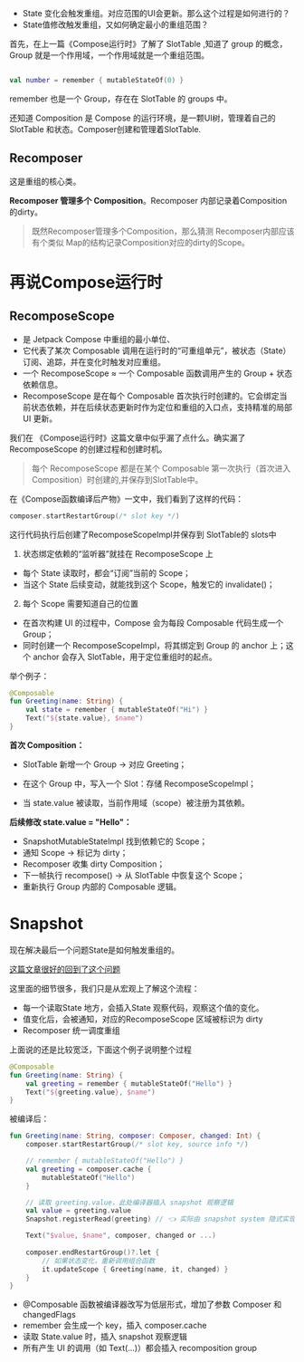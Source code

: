 




- State 变化会触发重组。对应范围的UI会更新。那么这个过程是如何进行的？ 
- State值修改触发重组，又如何确定最小的重组范围？



首先，在上一篇《Compose运行时》了解了 SlotTable ,知道了 group 的概念，Group 就是一个作用域，一个作用域就是一个重组范围。

```kt

val number = remember { mutableStateOf(0) }
```

remember 也是一个 Group，存在在 SlotTable 的 groups 中。


还知道 Composition 是 Compose 的运行环境，是一颗UI树，管理着自己的 SlotTable 和状态。Composer创建和管理着SlotTable.



## Recomposer 

这是重组的核心类。

**Recomposer 管理多个 Composition**。Recomposer 内部记录着Composition的dirty。

> 既然Recomposer管理多个Composition，那么猜测 Recomposer内部应该有个类似 Map的结构记录Composition对应的dirty的Scope。



# 再说Compose运行时


## RecomposeScope

-  是 Jetpack Compose 中重组的最小单位、
- 它代表了某次 Composable 调用在运行时的“可重组单元”，被状态（State）订阅、追踪，并在变化时触发对应重组。
- 一个 RecomposeScope ≈ 一个 Composable 函数调用产生的 Group + 状态依赖信息。
- RecomposeScope 是在每个 Composable 首次执行时创建的。它会绑定当前状态依赖，并在后续状态更新时作为定位和重组的入口点，支持精准的局部 UI 更新。


我们在 《Compose运行时》这篇文章中似乎漏了点什么。确实漏了RecomposeScope 的创建过程和创建时机。

>  每个 RecomposeScope 都是在某个 Composable 第一次执行（首次进入 Composition）时创建的,并保存到SlotTable中。


在《Compose函数编译后产物》一文中，我们看到了这样的代码：

```kt
composer.startRestartGroup(/* slot key */)

```

这行代码执行后创建了RecomposeScopeImpl并保存到 SlotTable的 slots中


1. 状态绑定依赖的“监听器”就挂在 RecomposeScope 上

- 每个 State 读取时，都会“订阅”当前的 Scope；
- 当这个 State 后续变动，就能找到这个 Scope，触发它的 invalidate()；

2. 每个 Scope 需要知道自己的位置

- 在首次构建 UI 的过程中，Compose 会为每段 Composable 代码生成一个 Group；
- 同时创建一个 RecomposeScopeImpl，将其绑定到 Group 的 anchor 上；这个 anchor 会存入 SlotTable，用于定位重组时的起点。

举个例子：

```kt
@Composable
fun Greeting(name: String) {
    val state = remember { mutableStateOf("Hi") }
    Text("${state.value}, $name")
}
```

**首次 Composition：**
- SlotTable 新增一个 Group → 对应 Greeting；

- 在这个 Group 中，写入一个 Slot：存储 RecomposeScopeImpl；

- 当 state.value 被读取，当前作用域（scope）被注册为其依赖。

**后续修改 state.value = "Hello"：**
- SnapshotMutableStateImpl 找到依赖它的 Scope；
- 通知 Scope → 标记为 dirty；
- Recomposer 收集 dirty Composition；
- 下一帧执行 recompose() → 从 SlotTable 中恢复这个 Scope；
- 重新执行 Group 内部的 Composable 逻辑。


# Snapshot

现在解决最后一个问题State是如何触发重组的。

[这篇文章很好的回到了这个问题](https://jetpackcompose.cn/docs/principle/snapshot)


这里面的细节很多，我们只是从宏观上了解这个流程：

-  每一个读取State 地方，会插入State 观察代码，观察这个值的变化。
-  值变化后，会被通知，对应的RecomposeScope 区域被标识为 dirty
-  Recomposer 统一调度重组
  

上面说的还是比较宽泛，下面这个例子说明整个过程

```kt
@Composable
fun Greeting(name: String) {
    val greeting = remember { mutableStateOf("Hello") }
    Text("${greeting.value}, $name")
}

```

被编译后：

```kt
fun Greeting(name: String, composer: Composer, changed: Int) {
    composer.startRestartGroup(/* slot key, source info */)

    // remember { mutableStateOf("Hello") }
    val greeting = composer.cache {
        mutableStateOf("Hello")
    }

    // 读取 greeting.value，此处编译器插入 snapshot 观察逻辑
    val value = greeting.value
    Snapshot.registerRead(greeting) // 👈 实际由 snapshot system 隐式实现

    Text("$value, $name", composer, changed or ...)
    
    composer.endRestartGroup()?.let {
        // 如果状态变化，重新调用组合函数
        it.updateScope { Greeting(name, it, changed) }
    }
}

```
  
- @Composable 函数被编译器改写为低层形式，增加了参数 Composer 和 changedFlags
- remember 会生成一个 key，插入 composer.cache
- 读取 State.value 时，插入 snapshot 观察逻辑
- 所有产生 UI 的调用（如 Text(...)）都会插入 recomposition group


